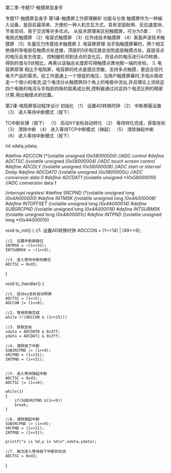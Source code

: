 第二季-专题17-触摸屏显身手 

专题17-触摸屏显身手
第1课-触摸屏工作原理解析
功能与分类
触摸屏作为一种输入设备，是目前最简单、方便的一种人机交互方式，具有坚固耐用、反应速度快、节省空间、易于交流等许多优点。
从技术原理来区别触摸屏，可分为5类：
（1）电阻式触摸屏
（2）电容式触摸屏
（3）红外线技术触摸屏
（4）表面声波技术触摸屏
（5）矢量压力传感技术触摸屏
2. 电容屏原理
       当手指触摸屏幕时，两个相互绝缘的导电层在触摸点处连接，顶层的5伏电压就会加到底层触摸点处，底层该点的电压会发生改变。
    控制器检测到该点的变化后，将该点的电压进行A/D转换，得到的值与5伏相比，再乘以该轴总长度即可得触摸点靠地那一端的坐标。
3. 电容屏原理
相比于电阻屏，电容屏的优点是感应灵敏，支持多点触摸，更适合现代电子产品的需求。给工作面通上一个很低的电压，当用户触摸屏幕时,手指头吸收走一个很小的电流,这个电流分从触摸屏四个角上的电极中流出,并且理论上流经这四个电极的电流与手指到四角的距离成比例,控制器通过对这四个电流比例的精密计算,得出触摸点的位置。
 
第2课-电阻屏驱动程序设计
初始化
（1）     设置AD转换时钟
（2）     中断屏蔽设置
（3）     进入等待中断模式（按下）
 
TC中断处理（按下）
（1）     启动XY坐标自动转化
（2）     等待转化完成，获取坐标
（3）     清除中断
（4）     进入等待TCP中断模式（弹起）
（5）     清除弹起中断
（6）     进入等待中断模式（按下）
 
int xdata,ydata;
 
#define ADCCON    (*(volatile unsigned *)0x58000000)   //ADC control
#define ADCTSC    (*(volatile unsigned *)0x58000004)   //ADC touch screen control
#define ADCDLY    (*(volatile unsigned *)0x58000008)   //ADC start or Interval Delay
#define ADCDAT0   (*(volatile unsigned *)0x5800000c)   //ADC conversion data 0
#define ADCDAT1   (*(volatile unsigned *)0x58000010)   //ADC conversion data 1
 
/*interrupt registes*/
#define SRCPND              (*(volatile unsigned long *)0x4A000000)
#define INTMSK              (*(volatile unsigned long *)0x4A000008)
#define INTOFFSET           (*(volatile unsigned long *)0x4A000014)
#define SUBSRCPND           (*(volatile unsigned long *)0x4A000018)
#define INTSUBMSK           (*(volatile unsigned long *)0x4A00001c)
#define INTPND              (*(volatile unsigned long *)0x4A000010)
 
void ts_init()
{
    //1. 设置AD转换时钟
    ADCCON = (1<<14) | (49<<6);
   
    //2. 设置中断屏蔽位
    INTMSK = ~(1<<31);
    INTSUBMSK = ~(1<<9);
   
    //3. 进入等待中断的模式
    ADCTSC = 0xd3;
}
 
void tc_handler()
{
   
    //1. 启动xy坐标自动转换
    ADCTSC = (1<<2);
    ADCCON |= (1<<0);
   
    //2. 等待转换完成
    while (!(ADCCON & (1<<15)))
   
    //3. 获取坐标
    xdata = ADCDAT0 & 0x3ff;
    ydata = ADCDAT1 & 0x3ff;
 
    //4. 清除按下中断
    SUBSRCPND |= (1<<9);
    SRCPND = (1<<31);
    INTPND = (1<<31);
 
   
    //5. 进入等待弹起中断
    ADCTSC = 0xd3;
    ADCTSC |= (1<<8);
   
    while(1)
    {
        if(SUBSRCPND &(1<<9))
        break;
    }
   
    //6. 清除弹起中断
    SUBSRCPND |= (1<<9);
    SRCPND = (1<<31);
    INTPND = (1<<31);
   
    printf("x is %d,y is %d\n",xdata,ydata);
   
    //7. 再次进入等待按下中断的状态
    ADCTSC = 0xd3;
}